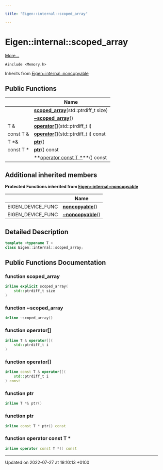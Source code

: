 ```yaml
---

title: "Eigen::internal::scoped_array"

---
```


# Eigen::internal::scoped_array



 [More...](#detailed-description)


`#include <Memory.h>`

Inherits from [Eigen::internal::noncopyable](http://example.org/classes/classeigen_1_1internal_1_1noncopyable/)

## Public Functions

|                | Name           |
| -------------- | -------------- |
| | **[scoped_array](http://example.org/classes/classeigen_1_1internal_1_1scoped__array/#function-scoped-array)**(std::ptrdiff_t size) |
| | **[~scoped_array](http://example.org/classes/classeigen_1_1internal_1_1scoped__array/#function-~scoped-array)**() |
| T & | **[operator[]](http://example.org/classes/classeigen_1_1internal_1_1scoped__array/#function-operator[])**(std::ptrdiff_t i) |
| const T & | **[operator[]](http://example.org/classes/classeigen_1_1internal_1_1scoped__array/#function-operator[])**(std::ptrdiff_t i) const |
| T *& | **[ptr](http://example.org/classes/classeigen_1_1internal_1_1scoped__array/#function-ptr)**() |
| const T * | **[ptr](http://example.org/classes/classeigen_1_1internal_1_1scoped__array/#function-ptr)**() const |
| | **[operator const T *](http://example.org/classes/classeigen_1_1internal_1_1scoped__array/#function-operator-const-t-*)**() const |

## Additional inherited members

**Protected Functions inherited from [Eigen::internal::noncopyable](http://example.org/classes/classeigen_1_1internal_1_1noncopyable/)**

|                | Name           |
| -------------- | -------------- |
| EIGEN_DEVICE_FUNC | **[noncopyable](http://example.org/classes/classeigen_1_1internal_1_1noncopyable/#function-noncopyable)**() |
| EIGEN_DEVICE_FUNC | **[~noncopyable](http://example.org/classes/classeigen_1_1internal_1_1noncopyable/#function-~noncopyable)**() |


## Detailed Description

```cpp
template <typename T >
class Eigen::internal::scoped_array;
```

## Public Functions Documentation

### function scoped_array

```cpp
inline explicit scoped_array(
    std::ptrdiff_t size
)
```


### function ~scoped_array

```cpp
inline ~scoped_array()
```


### function operator[]

```cpp
inline T & operator[](
    std::ptrdiff_t i
)
```


### function operator[]

```cpp
inline const T & operator[](
    std::ptrdiff_t i
) const
```


### function ptr

```cpp
inline T *& ptr()
```


### function ptr

```cpp
inline const T * ptr() const
```


### function operator const T *

```cpp
inline operator const T *() const
```


-------------------------------

Updated on 2022-07-27 at 19:10:13 +0100